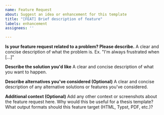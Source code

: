 ```yaml
---
name: Feature Request
about: Suggest an idea or enhancement for this template
title: "[FEAT] Brief description of feature"
labels: enhancement
assignees: ''

---
```


**Is your feature request related to a problem? Please describe.**
A clear and concise description of what the problem is. Ex. "I'm always frustrated when [...]"

**Describe the solution you'd like**
A clear and concise description of what you want to happen.

**Describe alternatives you've considered (Optional)**
A clear and concise description of any alternative solutions or features you've considered.

**Additional context (Optional)**
Add any other context or screenshots about the feature request here.
Why would this be useful for a thesis template?
What output formats should this feature target (HTML, Typst, PDF, etc.)?
